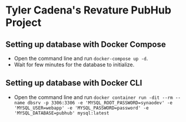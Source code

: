 # Tyler Cadena's Revature PubHub Project

## Setting up database with Docker Compose
* Open the command line and run `docker-compose up -d`.
* Wait for few minutes for the database to initialize.

## Setting up database with Docker CLI
* Open the command line and run `docker container run -dit --rm --name dbsrv -p 3306:3306 -e 'MYSQL_ROOT_PASSWORD=synaodev' -e 'MYSQL_USER=webapp' -e 'MYSQL_PASSWORD=password' -e 'MYSQL_DATABASE=pubhub' mysql:latest`
